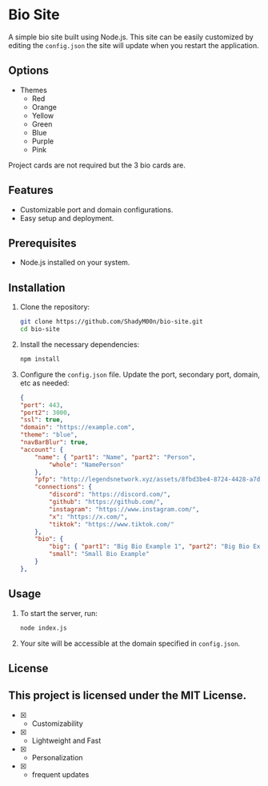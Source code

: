 # Bio Site

A simple bio site built using Node.js. This site can be easily customized by editing the `config.json` the site will update when you restart the application.

## Options

- Themes
  - Red
  - Orange
  - Yellow
  - Green
  - Blue
  - Purple
  - Pink

Project cards are not required but the 3 bio cards are.

## Features

- Customizable port and domain configurations.
- Easy setup and deployment.

## Prerequisites

- Node.js installed on your system.

## Installation

1. Clone the repository:

    ```bash
    git clone https://github.com/ShadyM00n/bio-site.git
    cd bio-site
    ```

2. Install the necessary dependencies:

    ```bash
    npm install
    ```

3. Configure the `config.json` file. Update the port, secondary port, domain, etc as needed:

    ```json
    {
    "port": 443,
    "port2": 3000,
    "ssl": true,
    "domain": "https://example.com",
    "theme": "blue",
    "navBarBlur": true,
    "account": {
        "name": { "part1": "Name", "part2": "Person",
            "whole": "NamePerson"
        },
        "pfp": "http://legendsnetwork.xyz/assets/8fbd3be4-8724-4428-a7df-6a6204d64de9.ico",
        "connections": {
            "discord": "https://discord.com/",
            "github": "https://github.com/",
            "instagram": "https://www.instagram.com/",
            "x": "https://x.com/",
            "tiktok": "https://www.tiktok.com/"
        },
        "bio": {
            "big": { "part1": "Big Bio Example 1", "part2": "Big Bio Example 2", "part3": "Big Bio Example 3." },
            "small": "Small Bio Example"
        }
    },
    ```

## Usage

1. To start the server, run:

    ```bash
    node index.js
    ```

2. Your site will be accessible at the domain specified in `config.json`.

## License

This project is licensed under the MIT License.
--

  - [x] - Customizability
  - [x] - Lightweight and Fast
  - [x] - Personalization
  - [x] - frequent updates
